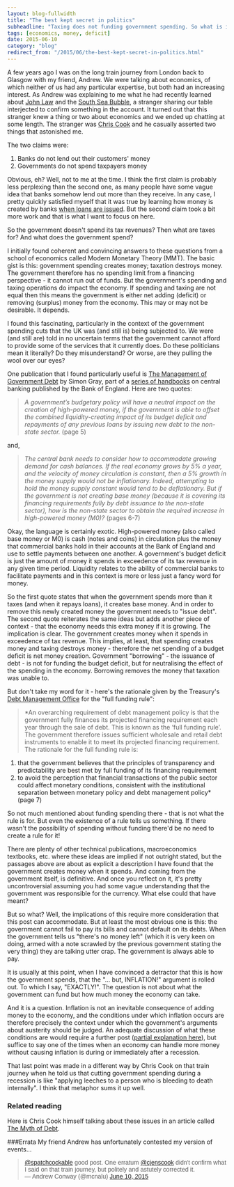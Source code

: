 ```yaml
---
layout: blog-fullwidth
title: "The best kept secret in politics"
subheadline: "Taxing does not funding government spending. So what is it for?"
tags: [economics, money, deficit]
date: 2015-06-10
category: "blog"
redirect_from: "/2015/06/the-best-kept-secret-in-politics.html"
---
```


A few years ago I was on the long train journey from London back to Glasgow with my friend, Andrew. We were talking about economics, of which neither of us had any particular expertise, but both had an increasing interest. As Andrew was explaining to me what he had recently learned about [John Law](http://en.wikipedia.org/wiki/John_Law_%28economist%29) and the [South Sea Bubble](http://en.wikipedia.org/wiki/South_Sea_Company), a stranger sharing our table interjected to confirm something in the account. It turned out that this stranger knew a thing or two about economics and we ended up chatting at some length. The stranger was [Chris Cook](https://twitter.com/cjenscook) and he casually asserted two things that astonished me.

The two claims were:

1.	Banks do not lend out their customers' money
2.	Governments do not spend taxpayers money

Obvious, eh? Well, not to me at the time. I think the first claim is probably less perplexing than the second one, as many people have some vague idea that banks somehow lend out more than they receive. In any case, I pretty quickly satisfied myself that it was true by learning how money is created by banks [when loans are issued](http://www.bankofengland.co.uk/publications/Documents/quarterlybulletin/2014/qb14q102.pdf). But the second claim took a bit more work and that is what I want to focus on here.

So the government doesn't spend its tax revenues? Then what are taxes for? And what does the government spend? 

<!--more-->

I initially found coherent and convincing answers to these questions from a school of economics called Modern Monetary Theory (MMT). The basic gist is this: government spending creates money; taxation destroys money. The government therefore has no spending limit from a financing perspective - it cannot run out of funds. But the government's spending and taxing operations do impact the economy. If spending and taxing are not equal then this means the government is either net adding (deficit) or removing (surplus) money from the economy. This may or may not be desirable. It depends.

I found this fascinating, particularly in the context of the government spending cuts that the UK was (and still is) being subjected to. We were (and still are) told in no uncertain terms that the government cannot afford to provide some of the services that it currently does. Do these politicians mean it literally? Do they misunderstand? Or worse, are they pulling the wool over our eyes? 

One publication that I found particularly useful is [The Management of Government Debt](http://www.bankofengland.co.uk/education/Pages/ccbs/handbooks/ccbshb05.aspx) by Simon Gray, part of a [series of handbooks](http://www.bankofengland.co.uk/education/Pages/ccbs/handbooks/default.aspx) on central banking published by the Bank of England. Here are two quotes:

>*A government’s budgetary policy will have a neutral impact on the creation of high-powered money, if the government is able to offset the combined liquidity-creating impact of its budget deficit and repayments of any previous loans by issuing new debt to the non-state sector.* (page 5)

and,

>*The central bank needs to consider how to accommodate growing demand for cash balances. If the real economy grows by 5% a year, and the velocity of money circulation is constant, then a 5% growth in the money supply would not be inflationary. Indeed, attempting to hold the money supply constant would tend to be deflationary. But if the government is not creating base money (because it is covering its financing requirements fully by debt issuance to the non-state sector), how is the non-state sector to obtain the required increase in high-powered money (M0)?* (pages 6-7)

Okay, the language is certainly exotic. High-powered money (also called base money or M0) is cash (notes and coins) in circulation plus the money that commercial banks hold in their accounts at the Bank of England and use to settle payments between one another. A government's budget deficit is just the amount of money it spends in exceedence of its tax revenue in any given time period. Liquidity relates to the ability of commercial banks to facilitate payments and in this context is more or less just a fancy word for money.

So the first quote states that when the government spends more than it taxes (and when it repays loans), it creates base money. And in order to remove this newly created money the government needs to "issue debt". The second quote reiterates the same ideas but adds another piece of context - that the economy needs this extra money if it is growing. The implication is clear. The government creates money when it spends in exceedence of tax revenue. This implies, at least, that spending creates money and taxing destroys money - therefore the net spending of a budget deficit is net money creation. Government "borrowing" - the issuance of debt - is not for funding the budget deficit, but for neutralising the effect of the spending in the economy. Borrowing removes the money that taxation was unable to.

But don't take my word for it - here's the rationale given by the Treasury's [Debt Management Office](https://www.gov.uk/government/uploads/system/uploads/attachment_data/file/293078/debt_and_reserves_management_report_2014-15.pdf) for the "full funding rule":

> *An overarching  requirement  of  debt  management  policy  is  that  the  government  fully finances  its  projected financing requirement  each  year  through  the  sale  of  debt. This  is  known  as the  ‘full  funding  rule’. The  government  therefore  issues  sufficient  wholesale  and  retail  debt instruments  to enable  it  to meet  its  projected financing  requirement. The rationale for the full funding rule is: 
1.	that the  government  believes  that  the  principles  of  transparency  and predictability are  best  met  by  full  funding  of  its  financing  requirement 
2.	to avoid  the  perception  that  financial  transactions  of the  public sector  could  affect monetary  conditions,  consistent  with  the  institutional  separation between  monetary policy  and  debt  management  policy* (page 7)

So not much mentioned about funding spending there - that is not what the rule is for. But even the existence of a rule tells us something. If there wasn't the possibility of spending without funding there'd be no need to create a rule for it! 

There are plenty of other technical publications, macroeconomics textbooks, etc. where these ideas are implied if not outright stated, but the passages above are about as explicit a description I have found that the government creates money when it spends. And coming from the government itself, is definitive. And once you reflect on it, it's pretty uncontroversial assuming you had some vague understanding that the government was responsible for the currency. What else could that have meant?

But so what? Well, the implications of this require more consideration that this post can accommodate. But at least the most obvious one is this: the government cannot fail to pay its bills and cannot default on its debts. When the government tells us "there's no money left" (which it is very keen on doing, armed with a note scrawled by the previous government stating the very thing) they are talking utter crap. The government is always able to pay.

It is usually at this point, when I have convinced a detractor that this is how the government spends, that the "... but, INFLATION!" argument is rolled out. To which I say, "EXACTLY!". The question is not about what the government can fund but how much money the economy can take. 

And it is a question. Inflation is not an inevitable consequence of adding money to the economy, and the conditions under which inflation occurs are therefore precisely the context under which the government's arguments about austerity should be judged. An adequate discussion of what these conditions are would require a further post ([partial explanation here](/blog/2015/05/23/the-deficit-puzzle/)), but suffice to say one of the times when an economy can handle more money without causing inflation is during or immediately after a recession.

That last point was made in a different way by Chris Cook on that train journey when he told us that cutting government spending during a recession is like "applying leeches to a person who is bleeding to death internally". I think that metaphor sums it up well.

### Related reading
Here is Chris Cook himself talking about these issues in an article called [The Myth of Debt](https://blogs.ucl.ac.uk/resilience/2013/03/11/the-myth-of-debt/).

###Errata
My friend Andrew has unfortunately contested my version of events...

<blockquote class="twitter-tweet" lang="en">
<div dir="ltr" lang="en">
<span style="font-family: &quot;arial&quot; , &quot;helvetica&quot; , sans-serif;"><a href="https://twitter.com/spatchcockable">@spatchcockable</a> good post. One erratum <a href="https://twitter.com/cjenscook">@cjenscook</a> didn't confirm what I said on that train journey, but politely and astutely corrected it.</span></div>
<span style="font-family: &quot;arial&quot; , &quot;helvetica&quot; , sans-serif;">— Andrew Conway (@mcnalu) <a href="https://twitter.com/mcnalu/status/608653206428725248">June 10, 2015</a></span></blockquote>
<script async="" charset="utf-8" src="//platform.twitter.com/widgets.js"></script>